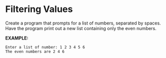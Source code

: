 # Filtering Values

Create a program that prompts for a list of numbers, separated by
spaces. Have the program print out a new list containing only the even
numbers.

**EXAMPLE:**

```plaintext
Enter a list of number: 1 2 3 4 5 6
The even numbers are 2 4 6
```
